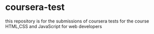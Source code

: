 # coursera-test
this repository is for the submissions of coursera tests for the course HTML,CSS and JavaScript for web developers
